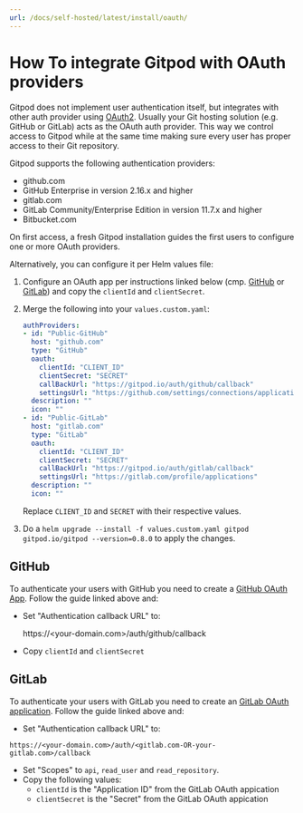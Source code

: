```yaml
---
url: /docs/self-hosted/latest/install/oauth/
---
```


# How To integrate Gitpod with OAuth providers

Gitpod does not implement user authentication itself, but integrates with other auth provider using [OAuth2](https://oauth.net/2/).
Usually your Git hosting solution (e.g. GitHub or GitLab) acts as the OAuth auth provider. This way we control access to Gitpod while at
the same time making sure every user has proper access to their Git repository.

Gitpod supports the following authentication providers:
* github.com
* GitHub Enterprise in version 2.16.x and higher
* gitlab.com
* GitLab Community/Enterprise Edition in version 11.7.x and higher
* Bitbucket.com

On first access, a fresh Gitpod installation guides the first users to configure one or more OAuth providers.

Alternatively, you can configure it per Helm values file:
 1. Configure an OAuth app per instructions linked below (cmp. [GitHub](#GitHub) or [GitLab](#GitLab)) and copy the `clientId` and `clientSecret`.

 2. Merge the following into your `values.custom.yaml`:
    ```yaml
    authProviders:
    - id: "Public-GitHub"
      host: "github.com"
      type: "GitHub"
      oauth:
        clientId: "CLIENT_ID"
        clientSecret: "SECRET"
        callBackUrl: "https://gitpod.io/auth/github/callback"
        settingsUrl: "https://github.com/settings/connections/applications/CLIENT_ID"
      description: ""
      icon: ""
    - id: "Public-GitLab"
      host: "gitlab.com"
      type: "GitLab"
      oauth:
        clientId: "CLIENT_ID"
        clientSecret: "SECRET"
        callBackUrl: "https://gitpod.io/auth/gitlab/callback"
        settingsUrl: "https://gitlab.com/profile/applications"
      description: ""
      icon: ""
    ```
    Replace `CLIENT_ID` and `SECRET` with their respective values.

 3. Do a `helm upgrade --install -f values.custom.yaml gitpod gitpod.io/gitpod --version=0.8.0` to apply the changes.

## GitHub
To authenticate your users with GitHub you need to create a [GitHub OAuth App](https://developer.github.com/apps/building-oauth-apps/creating-an-oauth-app/).
Follow the guide linked above and:
   - Set "Authentication callback URL" to:

     https://<your-domain.com>/auth/github/callback

   - Copy `clientId` and `clientSecret`

## GitLab
To authenticate your users with GitLab you need to create an [GitLab OAuth application](https://docs.gitlab.com/ee/integration/oauth_provider.html).
Follow the guide linked above and:
   - Set "Authentication callback URL" to:

    https://<your-domain.com>/auth/<gitlab.com-OR-your-gitlab.com>/callback

   - Set "Scopes" to `api`, `read_user` and `read_repository`.
   - Copy the following values:
      - `clientId` is the "Application ID" from the GitLab OAuth appication
      - `clientSecret` is the "Secret" from the GitLab OAuth appication

